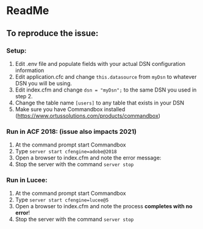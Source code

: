 # ReadMe

## To reproduce the issue:

### Setup:
1. Edit .env file and populate fields with your actual DSN configuration information
2. Edit application.cfc and change `this.datasource` from `myDsn` to whatever DSN you will be using.
3. Edit index.cfm and change `dsn = "myDsn";` to the same DSN you used in step 2.
4. Change the table name `[users]` to any table that exists in your DSN
5. Make sure you have Commandbox installed (https://www.ortussolutions.com/products/commandbox)

### Run in ACF 2018: (issue also impacts 2021)
1. At the command prompt start Commandbox
2. Type `server start cfengine=adobe@2018`
3. Open a browser to index.cfm and note the error message:
4. Stop the server with the command `server stop`

### Run in Lucee:
1. At the command prompt start Commandbox
2. Type `server start cfengine=lucee@5`
3. Open a browser to index.cfm and note the process **completes with no error**!
4. Stop the server with the command `server stop`